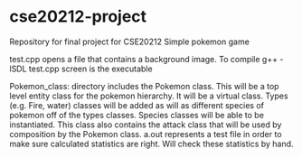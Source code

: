 # cse20212-project
Repository for final project for CSE20212
Simple pokemon game

test.cpp opens a file that contains a background image.
To compile g++ -lSDL test.cpp
screen is the executable

Pokemon_class: directory includes the Pokemon class. This will be a top level entity class for the pokemon hierarchy. It will be a virtual class. Types (e.g. Fire, water) classes will be added as will as different species of
pokemon off of the types classes. Species classes will be able to be instantiated.
This class also contains the attack class that will be used by composition by the Pokemon class.
a.out represents a test file in order to make sure calculated statistics are right. Will check these statistics by hand.
